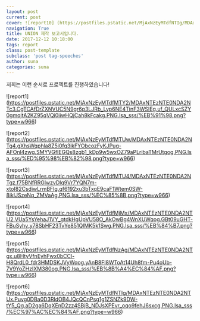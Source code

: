 ```yaml
---
layout: post
current: post
cover: ![report10] (https://postfiles.pstatic.net/MjAxNzEyMTdfNTIg/MDAxNTEzNTE0NDA2NTUx.Puvg0DBa0D3RldOB4JQcQCnPsg1g1ZSNZk9DW-tY5_Qg.aD2ga6DqXEnD2zz4SBjB_NDJsXPEvr_oqo9fehJ6sxcg.PNG.lsa_sss/%EC%97%AC%EC%84%AF.png?type=w966)
navigation: True
title: UNION 제작 보고서입니다.
date: 2017-12-12 10:18:00
tags: report
class: post-template
subclass: 'post tag-speeches'
author: suna
categories: suna
---
```

저희는 이런 순서로 프로젝트를 진행하였습니다!


![report1] (https://postfiles.pstatic.net/MjAxNzEyMTdfMTY2/MDAxNTEzNTE0NDA2NTc3.CgTCAfDrZXNVUC5N9gr6p3LJRb_Lvp6NE4TinF3WSIEg.uf_QULxcSZY0gmqjtA2KZ95qVQi0iiwHQjCah8kFcakg.PNG.lsa_sss/%EB%91%98.png?type=w966)

![report2] (https://postfiles.pstatic.net/MjAxNzEyMTdfMTUw/MDAxNTEzNTE0NDA2NTg4.gXhsWqphla8Z5i0fg3ikFYObcozFyKJPug-AFOnl4zwg.SMYVGfIEGQs8zgb1_kDp9w5wxOZ79aPLribaTMrUtgog.PNG.lsa_sss/%ED%95%98%EB%82%98.png?type=w966)

![report3] (https://postfiles.pstatic.net/MjAxNzEyMTdfMTU4/MDAxNTEzNTE0NDA2NTgz.f75BNfRRGlwzvDlq9Vr7YQN7m-xtoI82CsdiwLrmBFIg.qf6192xu3bTxqE9caF1Wtem0SW-8iklJSzeNq_ZMVaAg.PNG.lsa_sss/%EC%85%8B.png?type=w966)

![report4] (https://postfiles.pstatic.net/MjAxNzEyMTdfMjMx/MDAxNTEzNTE0NDA2NTU2.VUa5YsYehaJ1VY_gtdkHgUpVU58O_AkOwBg4WnXUWqog.GBt09uGHT-FBuSyhv_y78SbHF23TvYe851QlMK5k1Swg.PNG.lsa_sss/%EB%84%B7.png?type=w966)

![report5] (https://postfiles.pstatic.net/MjAxNzEyMTdfNzAg/MDAxNTEzNTE0NDA2NTgx.u8HtyVfnEyhFwx0bCCl-H8QrdL0_fdr3HMDSKJVyWqog.yAnB8Fl8WToAt14Uh8fm-Pu4oUb-7V9YoZHzIXM380og.PNG.lsa_sss/%EB%8B%A4%EC%84%AF.png?type=w966)

![report6] (https://postfiles.pstatic.net/MjAxNzEyMTdfNTIg/MDAxNTEzNTE0NDA2NTUx.Puvg0DBa0D3RldOB4JQcQCnPsg1g1ZSNZk9DW-tY5_Qg.aD2ga6DqXEnD2zz4SBjB_NDJsXPEvr_oqo9fehJ6sxcg.PNG.lsa_sss/%EC%97%AC%EC%84%AF.png?type=w966)